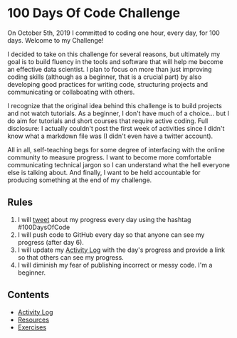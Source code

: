 # 100 Days Of Code Challenge

On October 5th, 2019 I committed to coding one hour, every day, for 100 days. Welcome to my Challenge!

I decided to take on this challenge for several reasons, but ultimately my goal is to build fluency in the tools and software that will help me become an effective data scientist. I plan to focus on more than just improving coding skills (although as a beginner, that is a crucial part) by also developing good practices for writing code, structuring projects and communicating or collaboating with others.

I recognize that the original idea behind this challenge is to build projects and not watch tutorials. As a beginner, I don't have much of a choice... but I do aim for tutorials and short courses that require active coding. Full disclosure: I actually couldn't post the first week of activities since I didn't know what a markdown file was (I didn't even have a twitter account).

All in all, self-teaching begs for some degree of interfacing with the online community to measure progress. I want to become more comfortable communicating technical jargon so I can understand what the hell everyone else is talking about. And finally, I want to be held accountable for producing something at the end of my challenge. 

## Rules

1. I will [tweet](https://twitter.com/taIuIIa) about my progress every day using the hashtag #100DaysOfCode
2. I will push code to GitHub every day so that anyone can see my progress (after day 6).
3. I will update my [Activity Log](log.md) with the day's progress and provide a link so that others can see my progress.
4. I will diminish my fear of publishing incorrect or messy code. I'm a beginner.

## Contents

* [Activity Log](log.md)
* [Resources](resources.md)
* [Exercises](https://github.com/jessicarose00/100-days-of-code/tree/master/Exercises)